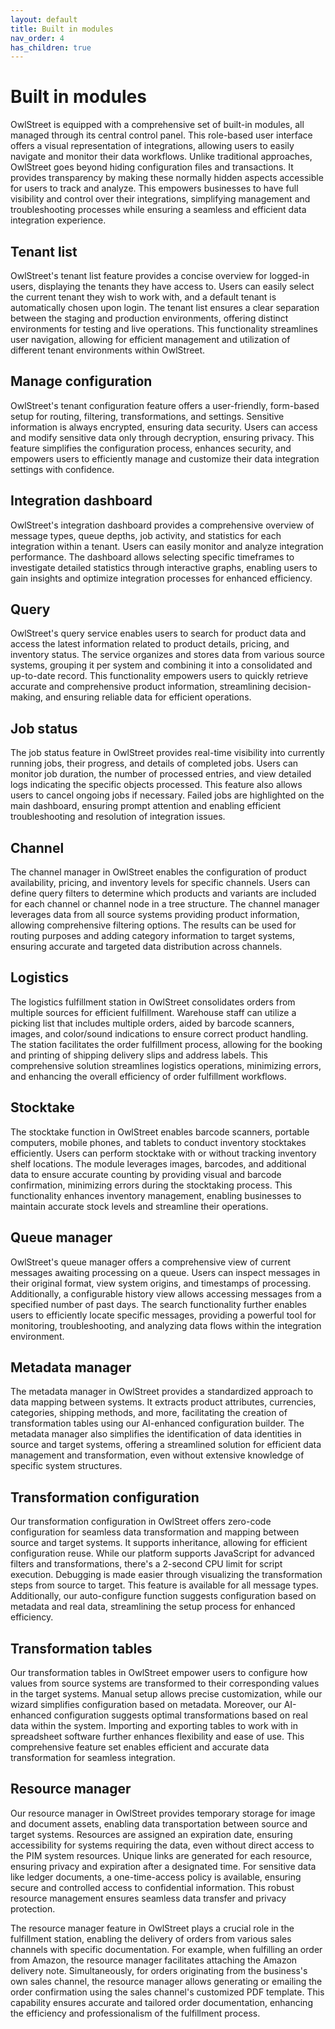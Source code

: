 ```yaml
---
layout: default
title: Built in modules
nav_order: 4
has_children: true
---
```

# Built in modules
OwlStreet is equipped with a comprehensive set of built-in modules, all managed through its central control panel. This role-based user interface offers a visual representation of integrations, allowing users to easily navigate and monitor their data workflows. Unlike traditional approaches, OwlStreet goes beyond hiding configuration files and transactions. It provides transparency by making these normally hidden aspects accessible for users to track and analyze. This empowers businesses to have full visibility and control over their integrations, simplifying management and troubleshooting processes while ensuring a seamless and efficient data integration experience.

## Tenant list
OwlStreet's tenant list feature provides a concise overview for logged-in users, displaying the tenants they have access to. Users can easily select the current tenant they wish to work with, and a default tenant is automatically chosen upon login. The tenant list ensures a clear separation between the staging and production environments, offering distinct environments for testing and live operations. This functionality streamlines user navigation, allowing for efficient management and utilization of different tenant environments within OwlStreet.


## Manage configuration
OwlStreet's tenant configuration feature offers a user-friendly, form-based setup for routing, filtering, transformations, and settings. Sensitive information is always encrypted, ensuring data security. Users can access and modify sensitive data only through decryption, ensuring privacy. This feature simplifies the configuration process, enhances security, and empowers users to efficiently manage and customize their data integration settings with confidence.

## Integration dashboard
OwlStreet's integration dashboard provides a comprehensive overview of message types, queue depths, job activity, and statistics for each integration within a tenant. Users can easily monitor and analyze integration performance. The dashboard allows selecting specific timeframes to investigate detailed statistics through interactive graphs, enabling users to gain insights and optimize integration processes for enhanced efficiency.

## Query
OwlStreet's query service enables users to search for product data and access the latest information related to product details, pricing, and inventory status. The service organizes and stores data from various source systems, grouping it per system and combining it into a consolidated and up-to-date record. This functionality empowers users to quickly retrieve accurate and comprehensive product information, streamlining decision-making, and ensuring reliable data for efficient operations.

## Job status
The job status feature in OwlStreet provides real-time visibility into currently running jobs, their progress, and details of completed jobs. Users can monitor job duration, the number of processed entries, and view detailed logs indicating the specific objects processed. This feature also allows users to cancel ongoing jobs if necessary. Failed jobs are highlighted on the main dashboard, ensuring prompt attention and enabling efficient troubleshooting and resolution of integration issues.

## Channel
The channel manager in OwlStreet enables the configuration of product availability, pricing, and inventory levels for specific channels. Users can define query filters to determine which products and variants are included for each channel or channel node in a tree structure. The channel manager leverages data from all source systems providing product information, allowing comprehensive filtering options. The results can be used for routing purposes and adding category information to target systems, ensuring accurate and targeted data distribution across channels.

## Logistics
The logistics fulfillment station in OwlStreet consolidates orders from multiple sources for efficient fulfillment. Warehouse staff can utilize a picking list that includes multiple orders, aided by barcode scanners, images, and color/sound indications to ensure correct product handling. The station facilitates the order fulfillment process, allowing for the booking and printing of shipping delivery slips and address labels. This comprehensive solution streamlines logistics operations, minimizing errors, and enhancing the overall efficiency of order fulfillment workflows.

## Stocktake
The stocktake function in OwlStreet enables barcode scanners, portable computers, mobile phones, and tablets to conduct inventory stocktakes efficiently. Users can perform stocktake with or without tracking inventory shelf locations. The module leverages images, barcodes, and additional data to ensure accurate counting by providing visual and barcode confirmation, minimizing errors during the stocktaking process. This functionality enhances inventory management, enabling businesses to maintain accurate stock levels and streamline their operations.

## Queue manager
OwlStreet's queue manager offers a comprehensive view of current messages awaiting processing on a queue. Users can inspect messages in their original format, view system origins, and timestamps of processing. Additionally, a configurable history view allows accessing messages from a specified number of past days. The search functionality further enables users to efficiently locate specific messages, providing a powerful tool for monitoring, troubleshooting, and analyzing data flows within the integration environment.

## Metadata manager
The metadata manager in OwlStreet provides a standardized approach to data mapping between systems. It extracts product attributes, currencies, categories, shipping methods, and more, facilitating the creation of transformation tables using our AI-enhanced configuration builder. The metadata manager also simplifies the identification of data identities in source and target systems, offering a streamlined solution for efficient data management and transformation, even without extensive knowledge of specific system structures.

## Transformation configuration
Our transformation configuration in OwlStreet offers zero-code configuration for seamless data transformation and mapping between source and target systems. It supports inheritance, allowing for efficient configuration reuse. While our platform supports JavaScript for advanced filters and transformations, there's a 2-second CPU limit for script execution. Debugging is made easier through visualizing the transformation steps from source to target. This feature is available for all message types. Additionally, our auto-configure function suggests configuration based on metadata and real data, streamlining the setup process for enhanced efficiency.

## Transformation tables
Our transformation tables in OwlStreet empower users to configure how values from source systems are transformed to their corresponding values in the target systems. Manual setup allows precise customization, while our wizard simplifies configuration based on metadata. Moreover, our AI-enhanced configuration suggests optimal transformations based on real data within the system. Importing and exporting tables to work with in spreadsheet software further enhances flexibility and ease of use. This comprehensive feature set enables efficient and accurate data transformation for seamless integration.

## Resource manager
Our resource manager in OwlStreet provides temporary storage for image and document assets, enabling data transportation between source and target systems. Resources are assigned an expiration date, ensuring accessibility for systems requiring the data, even without direct access to the PIM system resources. Unique links are generated for each resource, ensuring privacy and expiration after a designated time. For sensitive data like ledger documents, a one-time-access policy is available, ensuring secure and controlled access to confidential information. This robust resource management ensures seamless data transfer and privacy protection.

The resource manager feature in OwlStreet plays a crucial role in the fulfillment station, enabling the delivery of orders from various sales channels with specific documentation. For example, when fulfilling an order from Amazon, the resource manager facilitates attaching the Amazon delivery note. Simultaneously, for orders originating from the business's own sales channel, the resource manager allows generating or emailing the order confirmation using the sales channel's customized PDF template. This capability ensures accurate and tailored order documentation, enhancing the efficiency and professionalism of the fulfillment process.
